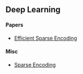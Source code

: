 ## Deep Learning

#### Papers
- [Efficient Sparse Encoding](http://papers.nips.cc/paper/2979-efficient-sparse-coding-algorithms.pdf)


#### Misc
- [Sparse Encoding](https://www.cs.utexas.edu/~leif/pubs/20130626-scipy-johnson.pdf)





